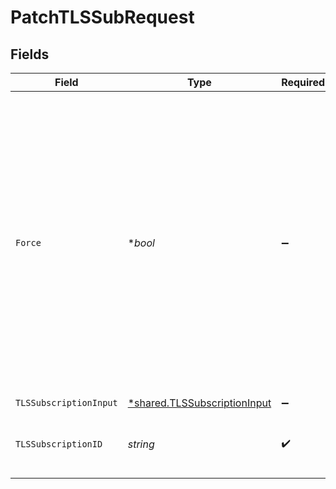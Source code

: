 # PatchTLSSubRequest


## Fields

| Field                                                                                                                                                                                                                                                                                 | Type                                                                                                                                                                                                                                                                                  | Required                                                                                                                                                                                                                                                                              | Description                                                                                                                                                                                                                                                                           | Example                                                                                                                                                                                                                                                                               |
| ------------------------------------------------------------------------------------------------------------------------------------------------------------------------------------------------------------------------------------------------------------------------------------- | ------------------------------------------------------------------------------------------------------------------------------------------------------------------------------------------------------------------------------------------------------------------------------------- | ------------------------------------------------------------------------------------------------------------------------------------------------------------------------------------------------------------------------------------------------------------------------------------- | ------------------------------------------------------------------------------------------------------------------------------------------------------------------------------------------------------------------------------------------------------------------------------------- | ------------------------------------------------------------------------------------------------------------------------------------------------------------------------------------------------------------------------------------------------------------------------------------- |
| `Force`                                                                                                                                                                                                                                                                               | **bool*                                                                                                                                                                                                                                                                               | :heavy_minus_sign:                                                                                                                                                                                                                                                                    | A flag that allows you to edit and delete a subscription with active domains. Valid to use on PATCH and DELETE actions. As a warning, removing an active domain from a subscription or forcing the deletion of a subscription may result in breaking TLS termination to that domain.<br/> | true                                                                                                                                                                                                                                                                                  |
| `TLSSubscriptionInput`                                                                                                                                                                                                                                                                | [*shared.TLSSubscriptionInput](../../models/shared/tlssubscriptioninput.md)                                                                                                                                                                                                           | :heavy_minus_sign:                                                                                                                                                                                                                                                                    | N/A                                                                                                                                                                                                                                                                                   |                                                                                                                                                                                                                                                                                       |
| `TLSSubscriptionID`                                                                                                                                                                                                                                                                   | *string*                                                                                                                                                                                                                                                                              | :heavy_check_mark:                                                                                                                                                                                                                                                                    | Alphanumeric string identifying a TLS subscription.                                                                                                                                                                                                                                   | sU3guUGZzb2W9Euo4Mo0r                                                                                                                                                                                                                                                                 |